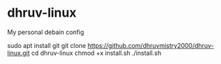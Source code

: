 # dhruv-linux
My personal debain config

sudo apt install git
git clone https://github.com/dhruvmistry2000/dhruv-linux.git
cd dhruv-linux
chmod +x install.sh
./install.sh
